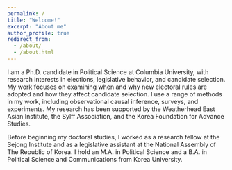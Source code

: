 ```yaml
---
permalink: /
title: "Welcome!"
excerpt: "About me"
author_profile: true
redirect_from: 
  - /about/
  - /about.html
---
```


I am a Ph.D. candidate in Political Science at Columbia University, with research interests in elections, legislative behavior, and candidate selection. My work focuses on examining when and why new electoral rules are adopted and how they affect candidate selection. I use a range of methods in my work, including observational causal inference, surveys, and experiments. My research has been supported by the Weatherhead East Asian Institute, the Sylff Association, and the Korea Foundation for Advance Studies. 

Before beginning my doctoral studies, I worked as a research fellow at the Sejong Institute and as a legislative assistant at the National Assembly of The Republic of Korea. I hold an M.A. in Political Science and a B.A. in Political Science and Communications from Korea University. 